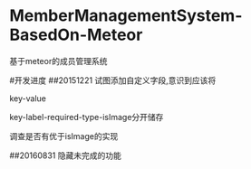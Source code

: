# MemberManagementSystem-BasedOn-Meteor
基于meteor的成员管理系统

#开发进度
##20151221
试图添加自定义字段,意识到应该将

key-value

key-label-required-type-isImage分开储存

调查是否有优于isImage的实现

##20160831
隐藏未完成的功能